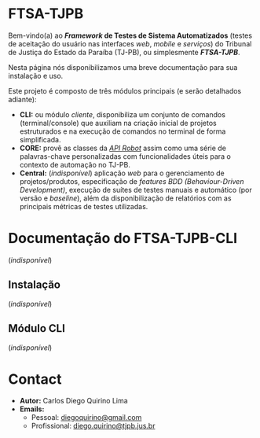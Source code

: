 # FTSA-TJPB

Bem-vindo(a) ao ***Framework* de Testes de Sistema Automatizados** (testes de aceitação do usuário nas interfaces *web*, *mobile* e *serviços*) do Tribunal de Justiça do Estado da Paraíba (TJ-PB), ou simplesmente ***FTSA-TJPB***.

Nesta página nós disponibilizamos uma breve documentação para sua instalação e uso. 

Este projeto é composto de três módulos principais (e serão detalhados adiante):

* **CLI:** ou módulo *cliente*, disponibiliza um conjunto de comandos (terminal/console) que auxiliam na criação inicial de projetos estruturados e na execução de comandos no terminal de forma simplificada.
* **CORE:** provê as classes da [*API Robot*](http://robotframework.org/) assim como uma série de palavras-chave personalizadas com funcionalidades úteis para o contexto de automação no TJ-PB. 
* **Central:** (*indisponível*) aplicação *web* para o gerenciamento de projetos/produtos, especificação de *features BDD (Behaviour-Driven Development)*, execução de suítes de testes manuais e automático (por versão e *baseline*), além da disponibilização de relatórios com as principais métricas de testes utilizadas.

# Documentação do FTSA-TJPB-CLI

(*indisponível*) 

## Instalação

(*indisponível*)

## Módulo CLI

(*indisponível*)

# Contact

* **Autor:** Carlos Diego Quirino Lima
* **Emails:** 
    * Pessoal: [diegoquirino@gmail.com](mailto:diegoquirino@gmail.com)
    * Profissional: [diego.quirino@tjpb.jus.br](mailto:diego.quirino@tjpb.jus.br)